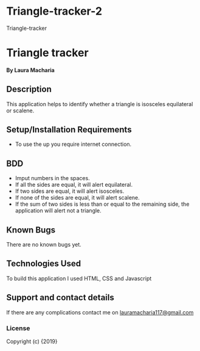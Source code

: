# Triangle-tracker-2
Triangle-tracker
# Triangle tracker
#### By Laura Macharia
## Description
This application helps to identify whether a triangle is isosceles equilateral or scalene.
## Setup/Installation Requirements
* To use the up you require internet connection.
## BDD
* Imput numbers in the spaces.
* If all the sides are equal, it will alert equilateral.
* If two sides are equal, it will alert isosceles.
* If none of the sides are equal, it will alert scalene.
* If the sum of two sides is less than or equal to the remaining side, the application will alert not a triangle.
## Known Bugs
There are no known bugs yet.
## Technologies Used
To build this application I used HTML, CSS and Javascript
## Support and contact details
If there are any complications contact me on lauramacharia117@gmail.com
### License
Copyright (c) {2019} 
  
